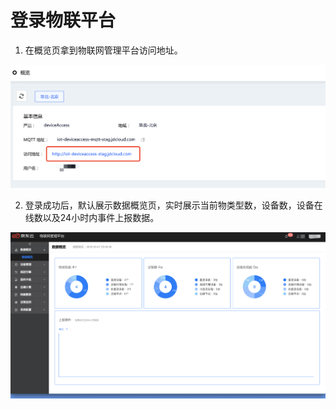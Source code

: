 # 登录物联平台

1. 在概览页拿到物联网管理平台访问地址。

![物管平台访问地址](../../../../image/IoT/Device-Access/Getting-Started/Instance-Link.png)


2. 登录成功后，默认展示数据概览页，实时展示当前物类型数，设备数，设备在线数以及24小时内事件上报数据。

![数据概览](../../../../image/IoT/Device-Access/Getting-Started/Overview.png)

